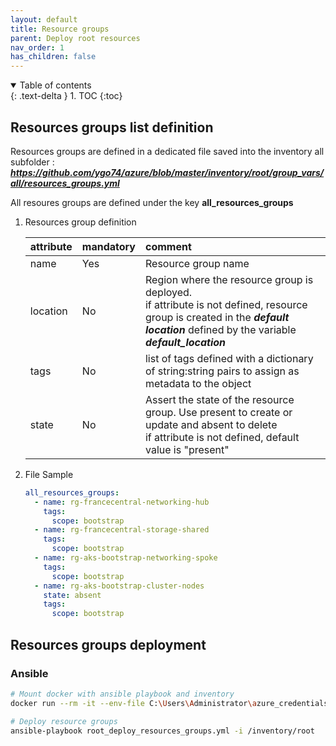 ```yaml
---
layout: default
title: Resource groups
parent: Deploy root resources
nav_order: 1
has_children: false
---
```


<details open markdown="block">
  <summary>
    Table of contents
  </summary>
  {: .text-delta }
1. TOC
{:toc}
</details>

## Resources groups list definition

Resources groups are defined in a dedicated file saved into the inventory all subfolder : **_<https://github.com/ygo74/azure/blob/master/inventory/root/group_vars/all/resources_groups.yml>_**

All resoures groups are defined under the key **all_resources_groups**

1. Resources group definition

    | attribute | mandatory | comment |
    |:--------- |:--------- |:------- |
    | name      | Yes       | Resource group name |
    | location  | No        | Region where the resource group is deployed.<br />if attribute is not defined, resource group is created in the **_default location_** defined by the variable **_default_location_** |
    | tags      | No        | list of tags defined with a dictionary of string:string pairs to assign as metadata to the object |
    | state     | No        | Assert the state of the resource group. Use present to create or update and absent to delete<br>if attribute is not defined, default value is "present" |

2. File Sample

    ``` yaml
    all_resources_groups:
      - name: rg-francecentral-networking-hub
        tags:
          scope: bootstrap
      - name: rg-francecentral-storage-shared
        tags:
          scope: bootstrap
      - name: rg-aks-bootstrap-networking-spoke
        tags:
          scope: bootstrap
      - name: rg-aks-bootstrap-cluster-nodes
        state: absent
        tags:
          scope: bootstrap

    ```

## Resources groups deployment

### Ansible

``` bash
# Mount docker with ansible playbook and inventory
docker run --rm -it --env-file C:\Users\Administrator\azure_credentials  -v "$(Get-Location)/ansible:/ansible:rw" -v "$(Get-Location)/inventory:/inventory:rw" -w /ansible local/ansible bash

# Deploy resource groups
ansible-playbook root_deploy_resources_groups.yml -i /inventory/root

```
